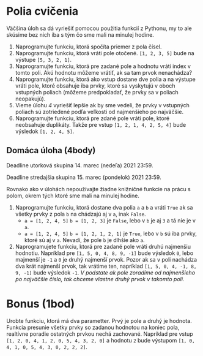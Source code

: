 # Polia cvičenia

Väčšina úloh sa dá vyriešiť pomocou použitia funkcií z Pythonu, my to ale skúsime bez nich iba s tým čo sme mali na minulej hodine. 

1. Naprogramujte funkciu, ktorá spočíta priemer z pola čísel. 
2. Naprogramujte funkciu, ktorá vráti pole otočené. `[1, 2, 3, 5]` bude na výstupe `[5, 3, 2, 1]`.
3. Naprogramujte funkciu, ktorá pre zadané pole a hodnotu vrátí index v tomto poli. Akú hodnotu môžeme vrátiť, ak sa tam prvok nenachádza?
4. Naprogramujte funkciu, ktorá ako vstup dostane dve polia a na výstupe vráti pole, ktoré obsahuje iba prvky, ktoré sa vyskytujú v oboch vstupných poliach (môžeme predpokladať, že prvky sa v poliach neopakujú). 
5. Vieme úlohu *4* vyriešiť lepšie ak by sme vedeli, že prvky v vstupných poliach sú zotriedené podľa veľkosti od najmenšieho po najväčšie. 
6. Naprogramujte funkciu, ktorá pre zdané pole vráti pole, ktoré neobsahuje duplikáty. Takže pre vstup `[1, 2, 1, 4, 2, 5, 4]` bude výsledok `[1, 2, 4, 5]`. 

## Domáca úloha (4body)

Deadline utorková skupina 14. marec (nedeľa) 2021 23:59.

Deadline stredajšia skupina 15. marec (pondelok) 2021 23:59.

Rovnako ako v úlohách nepoužívajte žiadne knižničné funkcie na prácu s polom, okrem tých ktoré sme mali na minulej hodine. 

1. Naprogramujte funkciu, ktorá dostane dva polia `a` a `b` a vráti `True` ak sa všetky prvky z pola `b` na chádzajú aj v `a`, inak `False`.
   * `a = [1, 2, 4, 5]` `b = [1, 2, 3]` je `False`, lebo v `b` je aj `3` a tá nie je v `a`.
   * `a = [1, 2, 4, 5]` `b = [1, 2, 1, 2, 1]` je `True`, lebo v `b` sú iba prvky, ktoré sú aj v `a`. Nevadí, že pole `b` je dlhšie ako `a`.
2. Naprogramujete funkciu, ktorá pre zadané pole vráti druhú najmenšiu hodnotiu. Napríklad pre `[1, 5, 0, 4, 8, 9, -1]` bude výsledok `0`, lebo majmenší je `-1` a `0` je druhý najmenší prvok. Pozor ak sa v poli nachádza dva krát najmenší prvok, tak vrátime ten, napríklad `[1, 5, 0, 4, -1, 8, 9, -1]` bude výsledok `-1`. *V podstate ak pole zoradíme od najmenšieho po najväčšie číslo, tak chceme vlastne druhý prvok v takomto poli.*

# Bonus (1bod)

Urobte funkciu, ktorá má dva parametter. Prvý je pole a druhý je hodnota. Funkcia presunie všetky prvky so zadanou hodnotou na koniec pola, realtívne poradie ostatných prvkou nechá zachované. Napríklad pre vstup `[1, 2, 0, 4, 1, 2, 0, 5, 4, 3, 2, 0]` a hodnotu `2` bude výstupom `[1, 0, 4, 1, 0, 5, 4, 3, 0, 2, 2, 2]`.